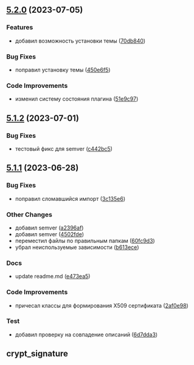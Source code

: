 ## [5.2.0](https://ntp-gitlab.krista.ru/mobile/utils/crypt_signature/compare/v5.1.2...v5.2.0) (2023-07-05)


### Features

* добавил возможность установки темы ([70db840](https://ntp-gitlab.krista.ru/mobile/utils/crypt_signature/commit/70db8401b0bc8e7925153fe3a1c3e8e974634d0f))


### Bug Fixes

* поправил установку темы ([450e6f5](https://ntp-gitlab.krista.ru/mobile/utils/crypt_signature/commit/450e6f52d670760070365824fe860ae2b5871e9b))


### Code Improvements

* изменил систему состояния плагина ([51e9c97](https://ntp-gitlab.krista.ru/mobile/utils/crypt_signature/commit/51e9c977c10b235f948a91e087bbdcaa82e8960d))

## [5.1.2](https://ntp-gitlab.krista.ru/mobile/utils/crypt_signature/compare/v5.1.1...v5.1.2) (2023-07-01)


### Bug Fixes

* тестовый фикс для semver ([c442bc5](https://ntp-gitlab.krista.ru/mobile/utils/crypt_signature/commit/c442bc553b1ccfe06d2e921ca2a6d5e56d95286a))

## [5.1.1](https://ntp-gitlab.krista.ru/mobile/utils/crypt_signature/compare/v5.1.0...v5.1.1) (2023-06-28)


### Bug Fixes

* поправил сломавшийся импорт ([3c135e6](https://ntp-gitlab.krista.ru/mobile/utils/crypt_signature/commit/3c135e6f149f41ea8de3aa9017cd01ea9b904a14))


### Other Changes

* добавил semver ([a2396af](https://ntp-gitlab.krista.ru/mobile/utils/crypt_signature/commit/a2396afb924f5e632e4d51dc8b942bb9db2d09d2))
* добавил semver ([4502fde](https://ntp-gitlab.krista.ru/mobile/utils/crypt_signature/commit/4502fdeaaa09f5d83cec274310ec7a88c8aeab1f))
* переместил файлы по правильным папкам ([60fc9d3](https://ntp-gitlab.krista.ru/mobile/utils/crypt_signature/commit/60fc9d3293a5f2b96c9571f36ffbc5911a2f7fb0))
* убрал неиспользуемые зависимости ([b613ece](https://ntp-gitlab.krista.ru/mobile/utils/crypt_signature/commit/b613ece234e58e841a01138278d794cfbd68687a))


### Docs

* update readme.md ([e473ea5](https://ntp-gitlab.krista.ru/mobile/utils/crypt_signature/commit/e473ea511632db62f752673b9ea55011b47f93e2))


### Code Improvements

* причесал классы для формирования X509 сертификата ([2af0e98](https://ntp-gitlab.krista.ru/mobile/utils/crypt_signature/commit/2af0e9812ad93ebc9e76a3d172e8e7b886118990))


### Test

* добавил проверку на совпадение описаний ([6d7dda3](https://ntp-gitlab.krista.ru/mobile/utils/crypt_signature/commit/6d7dda39f149d462f1927d6228279fb97424fd20))

## crypt_signature
